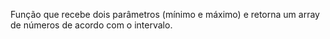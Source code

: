 Função que recebe dois parâmetros (mínimo e máximo) e retorna um array de números de acordo com o intervalo.

